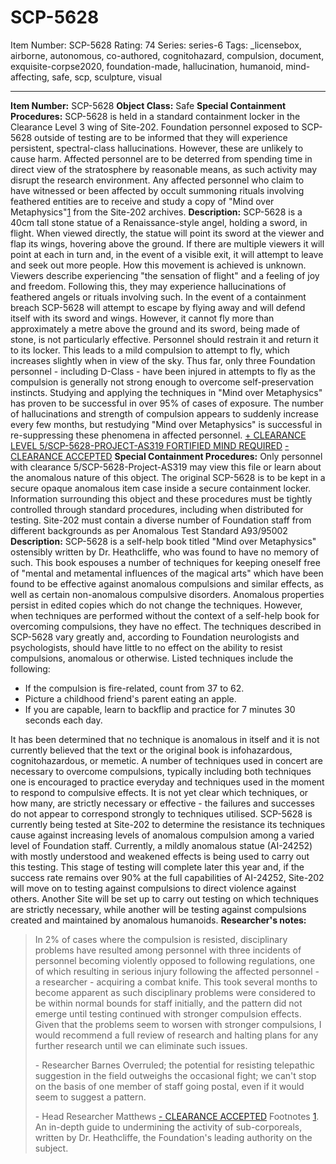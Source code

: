 # SCP-5628
Item Number: SCP-5628
Rating: 74
Series: series-6
Tags: _licensebox, airborne, autonomous, co-authored, cognitohazard, compulsion, document, exquisite-corpse2020, foundation-made, hallucination, humanoid, mind-affecting, safe, scp, sculpture, visual

---

**Item Number:** SCP-5628
**Object Class:** Safe
**Special Containment Procedures:** SCP-5628 is held in a standard containment locker in the Clearance Level 3 wing of Site-202. Foundation personnel exposed to SCP-5628 outside of testing are to be informed that they will experience persistent, spectral-class hallucinations. However, these are unlikely to cause harm.
Affected personnel are to be deterred from spending time in direct view of the stratosphere by reasonable means, as such activity may disrupt the research environment. Any affected personnel who claim to have witnessed or been affected by occult summoning rituals involving feathered entities are to receive and study a copy of "Mind over Metaphysics"[1](javascript:;) from the Site-202 archives.
**Description:** SCP-5628 is a 40cm tall stone statue of a Renaissance-style angel, holding a sword, in flight. When viewed directly, the statue will point its sword at the viewer and flap its wings, hovering above the ground. If there are multiple viewers it will point at each in turn and, in the event of a visible exit, it will attempt to leave and seek out more people. How this movement is achieved is unknown. Viewers describe experiencing "the sensation of flight" and a feeling of joy and freedom. Following this, they may experience hallucinations of feathered angels or rituals involving such.
In the event of a containment breach SCP-5628 will attempt to escape by flying away and will defend itself with its sword and wings. However, it cannot fly more than approximately a metre above the ground and its sword, being made of stone, is not particularly effective. Personnel should restrain it and return it to its locker.
This leads to a mild compulsion to attempt to fly, which increases slightly when in view of the sky. Thus far, only three Foundation personnel - including D-Class - have been injured in attempts to fly as the compulsion is generally not strong enough to overcome self-preservation instincts. Studying and applying the techniques in "Mind over Metaphysics" has proven to be successful in over 95% of cases of exposure.
The number of hallucinations and strength of compulsion appears to suddenly increase every few months, but restudying "Mind over Metaphysics" is successful in re-suppressing these phenomena in affected personnel.
[\+ CLEARANCE LEVEL 5/SCP-5628-PROJECT-AS319 FORTIFIED MIND REQUIRED](javascript:;)
[\- CLEARANCE ACCEPTED](javascript:;)
**Special Containment Procedures:** Only personnel with clearance 5/SCP-5628-Project-AS319 may view this file or learn about the anomalous nature of this object. The original SCP-5628 is to be kept in a secure opaque anomalous item case inside a secure containment locker. Information surrounding this object and these procedures must be tightly controlled through standard procedures, including when distributed for testing. Site-202 must contain a diverse number of Foundation staff from different backgrounds as per Anomalous Test Standard A93/95002
**Description:** SCP-5628 is a self-help book titled "Mind over Metaphysics" ostensibly written by Dr. Heathcliffe, who was found to have no memory of such. This book espouses a number of techniques for keeping oneself free of "mental and metamental influences of the magical arts" which have been found to be effective against anomalous compulsions and similar effects, as well as certain non-anomalous compulsive disorders. Anomalous properties persist in edited copies which do not change the techniques. However, when techniques are performed without the context of a self-help book for overcoming compulsions, they have no effect.
The techniques described in SCP-5628 vary greatly and, according to Foundation neurologists and psychologists, should have little to no effect on the ability to resist compulsions, anomalous or otherwise. Listed techniques include the following:
  * If the compulsion is fire-related, count from 37 to 62.
  * Picture a childhood friend's parent eating an apple.
  * If you are capable, learn to backflip and practice for 7 minutes 30 seconds each day.

It has been determined that no technique is anomalous in itself and it is not currently believed that the text or the original book is infohazardous, cognitohazardous, or memetic. A number of techniques used in concert are necessary to overcome compulsions, typically including both techniques one is encouraged to practice everyday and techniques used in the moment to respond to compulsive effects. It is not yet clear which techniques, or how many, are strictly necessary or effective - the failures and successes do not appear to correspond strongly to techniques utilised.
SCP-5628 is currently being tested at Site-202 to determine the resistance its techniques cause against increasing levels of anomalous compulsion among a varied level of Foundation staff. Currently, a mildly anomalous statue (AI-24252) with mostly understood and weakened effects is being used to carry out this testing.
This stage of testing will complete later this year and, if the success rate remains over 90% at the full capabilities of AI-24252, Site-202 will move on to testing against compulsions to direct violence against others. Another Site will be set up to carry out testing on which techniques are strictly necessary, while another will be testing against compulsions created and maintained by anomalous humanoids.
**Researcher's notes:**
> In 2% of cases where the compulsion is resisted, disciplinary problems have resulted among personnel with three incidents of personnel becoming violently opposed to following regulations, one of which resulting in serious injury following the affected personnel - a researcher - acquiring a combat knife. This took several months to become apparent as such disciplinary problems were considered to be within normal bounds for staff initially, and the pattern did not emerge until testing continued with stronger compulsion effects. Given that the problems seem to worsen with stronger compulsions, I would recommend a full review of research and halting plans for any further research until we can eliminate such issues.  
> 
> \- Researcher Barnes
> Overruled; the potential for resisting telepathic suggestion in the field outweighs the occasional fight; we can't stop on the basis of one member of staff going postal, even if it would seem to suggest a pattern.  
> 
> \- Head Researcher Matthews
[\- CLEARANCE ACCEPTED](javascript:;)
Footnotes
[1](javascript:;). An in-depth guide to undermining the activity of sub-corporeals, written by Dr. Heathcliffe, the Foundation's leading authority on the subject.